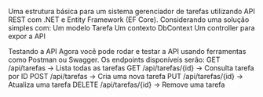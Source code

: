 Uma estrutura básica para um sistema gerenciador de tarefas utilizando API REST com .NET e Entity Framework (EF Core).
Considerando uma solução simples com:
Um modelo Tarefa
Um contexto DbContext
Um controller para expor a API


Testando a API
Agora você pode rodar e testar a API usando ferramentas como Postman ou Swagger. Os endpoints disponíveis serão:
GET /api/tarefas → Lista todas as tarefas
GET /api/tarefas/{id} → Consulta tarefa por ID
POST /api/tarefas → Cria uma nova tarefa
PUT /api/tarefas/{id} → Atualiza uma tarefa
DELETE /api/tarefas/{id} → Remove uma tarefa

